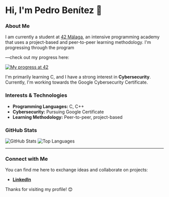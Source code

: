 # Hi, I'm Pedro Benítez 👋

### About Me
I am currently a student at [42 Málaga](https://www.42malaga.com/), an intensive programming academy that uses a project-based and peer-to-peer learning methodology. I'm progressing through the program

—check out my progress here:

[![My progress at 42](https://badge.mediaplus.ma/kettlebells/pbenitez?1337Badge=off&UM6P=off)](https://badge.mediaplus.ma/kettlebells/pbenitez?1337Badge=off&UM6P=off)

I'm primarily learning C, and I have a strong interest in **Cybersecurity**. Currently, I'm working towards the Google Cybersecurity Certificate.

### Interests & Technologies
- **Programming Languages:** C, C++
- **Cybersecurity:** Pursuing Google Certificate
- **Learning Methodology:** Peer-to-peer, project-based

### GitHub Stats
![GitHub Stats](https://github-readme-stats.vercel.app/api?username=pbenitez&show_icons=true&theme=radical) ![Top Languages](https://github-readme-stats.vercel.app/api/top-langs/username=pbenitez&layout=compact&theme=radical)

---

### Connect with Me
You can find me here to exchange ideas and collaborate on projects:
- **[LinkedIn](https://www.linkedin.com/in/pedrobenitezlopez)**

Thanks for visiting my profile! 😊
<!--
**pedrobenitezx/pedrobenitezx** is a ✨ _special_ ✨ repository because its `README.md` (this file) appears on your GitHub profile.

Here are some ideas to get you started:

- 🔭 I’m currently working on ...
- 🌱 I’m currently learning ...
- 👯 I’m looking to collaborate on ...
- 🤔 I’m looking for help with ...
- 💬 Ask me about ...
- 📫 How to reach me: ...
- 😄 Pronouns: ...
- ⚡ Fun fact: ...
-->
